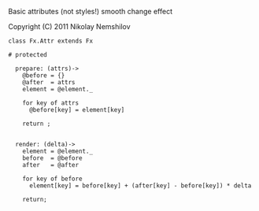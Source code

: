 Basic attributes (not styles!) smooth change effect

Copyright (C) 2011 Nikolay Nemshilov

```coffee-aside
class Fx.Attr extends Fx

# protected

  prepare: (attrs)->
    @before = {}
    @after  = attrs
    element = @element._

    for key of attrs
      @before[key] = element[key]

    return ;


  render: (delta)->
    element = @element._
    before  = @before
    after   = @after

    for key of before
      element[key] = before[key] + (after[key] - before[key]) * delta

    return;
```

